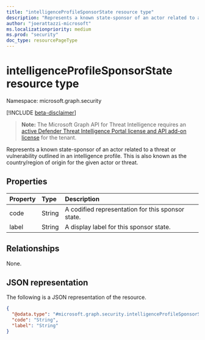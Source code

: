 ```yaml
---
title: "intelligenceProfileSponsorState resource type"
description: "Represents a known state-sponsor of an actor related to a threat or vulnerability outlined in an intelligence profile."
author: "joerattazzi-microsoft"
ms.localizationpriority: medium
ms.prod: "security"
doc_type: resourcePageType
---
```


# intelligenceProfileSponsorState resource type

Namespace: microsoft.graph.security

[!INCLUDE [beta-disclaimer](../../includes/beta-disclaimer.md)]

> **Note:** The Microsoft Graph API for Threat Intelligence requires an [active Defender Threat Intelligence Portal license and API add-on license](https://go.microsoft.com/fwlink/?linkid=2235706) for the tenant.

Represents a known state-sponsor of an actor related to a threat or vulnerability outlined in an intelligence profile. This is also known as the country/region of origin for the given actor or threat.

## Properties

|Property|Type|Description|
|:---|:---|:---|
|code|String|A codified representation for this sponsor state.|
|label|String|A display label for this sponsor state.|

## Relationships

None.

## JSON representation

The following is a JSON representation of the resource.
<!-- {
  "blockType": "resource",
  "@odata.type": "microsoft.graph.security.intelligenceProfileSponsorState"
}
-->
``` json
{
  "@odata.type": "#microsoft.graph.security.intelligenceProfileSponsorState",
  "code": "String",
  "label": "String"
}
```
